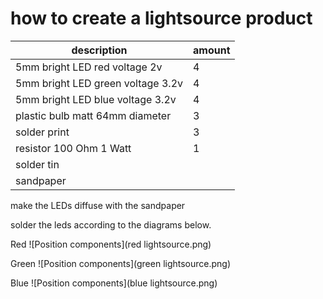 # how to create a lightsource product

description                       | amount
--------------------------------- | -------------
5mm bright LED red voltage 2v     | 4
5mm bright LED green voltage 3.2v | 4
5mm bright LED blue voltage 3.2v  | 4
plastic bulb matt 64mm diameter   | 3
solder print                      | 3
resistor 100 Ohm 1 Watt           | 1
solder tin                        | 
sandpaper                         | 

make the LEDs diffuse with the sandpaper

solder the leds according to the diagrams below.

Red
![Position components](red lightsource.png)

Green
![Position components](green lightsource.png)

Blue
![Position components](blue lightsource.png)